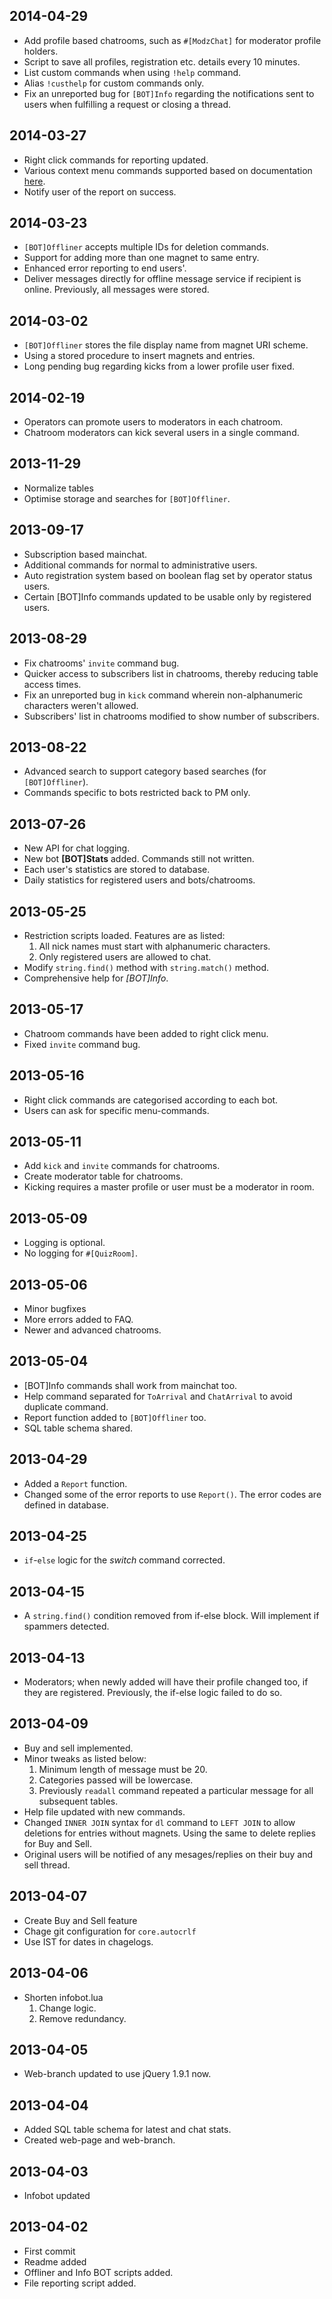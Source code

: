 2014-04-29
----------

- Add profile based chatrooms, such as `#[ModzChat]` for moderator profile holders.
- Script to save all profiles, registration etc. details every 10 minutes.
- List custom commands when using `!help` command.
- Alias `!custhelp` for custom commands only.
- Fix an unreported bug for `[BOT]Info` regarding the notifications sent to users when fulfilling a request or closing a thread.

2014-03-27
----------

- Right click commands for reporting updated.
- Various context menu commands supported based on documentation [here](https://github.com/HiT-Hi-FiT-Hai/hhfh-docs/wiki/Custom-user-commands).
- Notify user of the report on success.

2014-03-23
----------

- `[BOT]Offliner` accepts multiple IDs for deletion commands.
- Support for adding more than one magnet to same entry.
- Enhanced error reporting to end users'.
- Deliver messages directly for offline message service if recipient is online. Previously, all messages were stored.

2014-03-02
----------

- `[BOT]Offliner` stores the file display name from magnet URI scheme.
- Using a stored procedure to insert magnets and entries.
- Long pending bug regarding kicks from a lower profile user fixed.

2014-02-19
----------

- Operators can promote users to moderators in each chatroom.
- Chatroom moderators can kick several users in a single command.

2013-11-29
----------

- Normalize tables
- Optimise storage and searches for `[BOT]Offliner`.

2013-09-17
----------

- Subscription based mainchat.
- Additional commands for normal to administrative users.
- Auto registration system based on boolean flag set by operator status users.
- Certain [BOT]Info commands updated to be usable only by registered users.

2013-08-29
----------

- Fix chatrooms' `invite` command bug.
- Quicker access to subscribers list in chatrooms, thereby reducing table access times.
- Fix an unreported bug in `kick` command wherein non-alphanumeric characters weren't allowed.
- Subscribers' list in chatrooms modified to show number of subscribers.

2013-08-22
----------

- Advanced search to support category based searches (for `[BOT]Offliner`).
- Commands specific to bots restricted back to PM only.

2013-07-26
----------

- New API for chat logging.
- New bot **[BOT]Stats** added. Commands still not written.
- Each user's statistics are stored to database.
- Daily statistics for registered users and bots/chatrooms.

2013-05-25
----------

- Restriction scripts loaded. Features are as listed:
    1. All nick names must start with alphanumeric characters.
    2. Only registered users are allowed to chat.
- Modify `string.find()` method with `string.match()` method.
- Comprehensive help for *[BOT]Info*.

2013-05-17
----------

- Chatroom commands have been added to right click menu.
- Fixed `invite` command bug.

2013-05-16
----------

- Right click commands are categorised according to each bot.
- Users can ask for specific menu-commands.

2013-05-11
----------

- Add `kick` and `invite` commands for chatrooms.
- Create moderator table for chatrooms.
- Kicking requires a master profile or user must be a moderator in room.

2013-05-09
----------

- Logging is optional.
- No logging for `#[QuizRoom]`.

2013-05-06
----------

- Minor bugfixes
- More errors added to FAQ.
- Newer and advanced chatrooms.


2013-05-04
----------

- [BOT]Info commands shall work from mainchat too.
- Help command separated for `ToArrival` and `ChatArrival` to avoid duplicate command.
- Report function added to `[BOT]Offliner` too.
- SQL table schema shared.

2013-04-29
----------

- Added a `Report` function.
- Changed some of the error reports to use `Report()`. The error codes are defined in database.

2013-04-25
----------

- `if`-`else` logic for the *switch* command corrected.

2013-04-15
----------

- A `string.find()` condition removed from if-else block. Will implement if spammers detected.

2013-04-13
----------

- Moderators; when newly added will have their profile changed too, if they are registered. Previously, the if-else logic failed to do so.

2013-04-09
----------

- Buy and sell implemented.
- Minor tweaks as listed below:
    1. Minimum length of message must be 20.
    2. Categories passed will be lowercase.
    3. Previously `readall` command repeated a particular message for all subsequent tables.
- Help file updated with new commands.
- Changed `INNER JOIN` syntax for `dl` command to `LEFT JOIN` to allow deletions for entries without magnets. Using the same to delete replies for Buy and Sell.
- Original users will be notified of any mesages/replies on their buy and sell thread.

2013-04-07
----------

- Create Buy and Sell feature
- Chage git configuration for `core.autocrlf`
- Use IST for dates in chagelogs.

2013-04-06
----------

- Shorten infobot.lua
  1. Change logic.
  2. Remove redundancy.

2013-04-05
----------

- Web-branch updated to use jQuery 1.9.1 now.

2013-04-04
----------

- Added SQL table schema for latest and chat stats.
- Created web-page and web-branch.

2013-04-03
----------

- Infobot updated

2013-04-02
----------

- First commit
- Readme added
- Offliner and Info BOT scripts added.
- File reporting script added.
